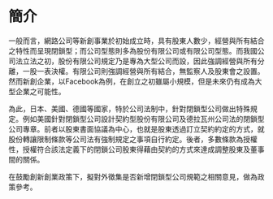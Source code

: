 # 簡介

一般而言，網路公司等新創事業於初始成立時，具有股東人數少，經營與所有結合之特性而呈現閉鎖型；而公司型態則多為股份有限公司或有限公司型態。而我國公司法立法之初，股份有限公司規定乃是專為大型公司而設，因此強調經營與所有分離，一股一表決權。有限公司則強調經營與所有結合，無監察人及股東會之設置。然而新創企業，以Facebook為例，在創立之初雖屬小規模，但是未來仍有成為大型企業之可能性。

為此，日本、美國、德國等國家，特於公司法制中，針對閉鎖型公司做出特殊規定。例如美國針對閉鎖型公司設計契約型股份有限公司及德拉瓦州公司法的閉鎖型公司專章。前者以股東書面協議為中心，也就是股東透過訂立契約約定的方式，就股份轉讓限制條款等公司法有強制規定之事項自行約定。後者，多數條款為授權性，授權符合該法定義下的閉鎖公司股東得藉由契約的方式來達成調整股東及董事間的關係。

在鼓勵創新創業政策下，擬對外徵集是否新增閉鎖型公司規範之相關意見，做為政策參考。
